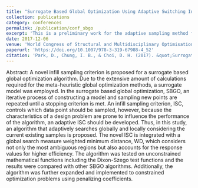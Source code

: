 ```yaml
---
title: "Surrogate Based Global Optimization Using Adaptive Switching Infill Sampling Criterion"
collection: publications
category: conferences
permalink: /publication/conf_sbgo
excerpt: 'This is a preliminary work for the adaptive sampling method for global optimization published in 2018'
date: 2017-12-06
venue: 'World Congress of Structural and Multidisciplinary Optimisation'
paperurl: 'https://doi.org/10.1007/978-3-319-67988-4_52'
citation: 'Park, D., Chung, I. B., & Choi, D. H. (2017). &quot;Surrogate based global optimization using adaptive switching infill sampling criterion.&quot; <i>In World Congress of Structural and Multidisciplinary Optimisation. Cham: Springer International Publishing.</i>. pp. 692-699'
---
```


Abstract: A novel infill sampling criterion is proposed for a surrogate based global optimization algorithm. Due to the extensive amount of calculations required for the meta-heuristic global optimization methods, a surrogate model was employed. In the surrogate based global optimization, SBGO, an iterative process of constructing a model and sampling new points are repeated until a stopping criterion is met. An infill sampling criterion, ISC, controls which data point should be sampled, however, because the characteristics of a design problem are prone to influence the performance of the algorithm, an adaptive ISC should be developed. Thus, in this study, an algorithm that adaptively searches globally and locally considering the current existing samples is proposed. The novel ISC is integrated with a global search measure weighted minimum distance, WD, which considers not only the most ambiguous regions but also accounts for the response values for higher efficiency. The algorithm was tested on unconstrained mathematical functions including the Dixon-Szego test functions and the results were compared with other SBGO algorithms. Additionally, the algorithm was further expanded and implemented to constrained optimization problems using penalizing coefficients.
